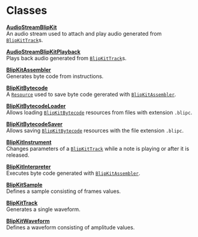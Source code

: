 # Classes

**[AudioStreamBlipKit](AudioStreamBlipKit.md)**  
An audio stream used to attach and play audio generated from [`BlipKitTrack`](BlipKitTrack.md)s.

**[AudioStreamBlipKitPlayback](AudioStreamBlipKitPlayback.md)**  
Plays back audio generated from [`BlipKitTrack`](BlipKitTrack.md)s.

**[BlipKitAssembler](BlipKitAssembler.md)**  
Generates byte code from instructions.

**[BlipKitBytecode](BlipKitBytecode.md)**  
A [`Resource`](https://docs.godotengine.org/en/stable/classes/class_resource.html) used to save byte code gererated with [`BlipKitAssembler`](BlipKitAssembler.md).

**[BlipKitBytecodeLoader](BlipKitBytecodeLoader.md)**  
Allows loading [`BlipKitBytecode`](BlipKitBytecode.md) resources from files with extension `.blipc`.

**[BlipKitBytecodeSaver](BlipKitBytecodeSaver.md)**  
Allows saving [`BlipKitBytecode`](BlipKitBytecode.md) resources with the file extension `.blipc`.

**[BlipKitInstrument](BlipKitInstrument.md)**  
Changes parameters of a [`BlipKitTrack`](BlipKitTrack.md) while a note is playing or after it is released.

**[BlipKitInterpreter](BlipKitInterpreter.md)**  
Executes byte code generated with [`BlipKitAssembler`](BlipKitAssembler.md).

**[BlipKitSample](BlipKitSample.md)**  
Defines a sample consisting of frames values.

**[BlipKitTrack](BlipKitTrack.md)**  
Generates a single waveform.

**[BlipKitWaveform](BlipKitWaveform.md)**  
Defines a waveform consisting of amplitude values.

